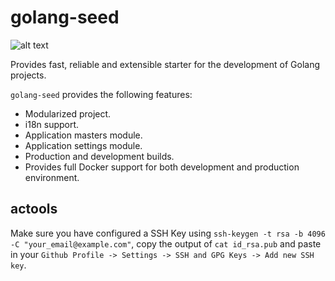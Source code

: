 # golang-seed

![alt text](https://github.com/golang/go/blob/master/doc/gopher/gophercolor.png)

Provides fast, reliable and extensible starter for the development of Golang projects.

`golang-seed` provides the following features:

- Modularized project.
- i18n support.
- Application masters module.
- Application settings module.
- Production and development builds.
- Provides full Docker support for both development and production environment.

## actools

Make sure you have configured a SSH Key using `ssh-keygen -t rsa -b 4096 -C "your_email@example.com"`, copy the output of `cat id_rsa.pub` and paste in your `Github Profile -> Settings -> SSH and GPG Keys -> Add new SSH key`.
